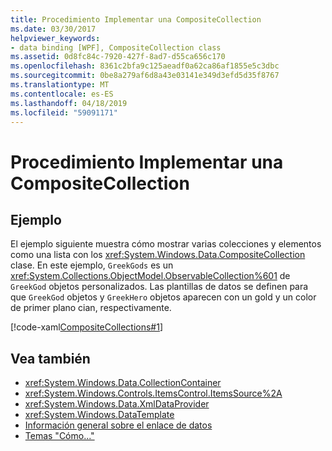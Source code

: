 ```yaml
---
title: Procedimiento Implementar una CompositeCollection
ms.date: 03/30/2017
helpviewer_keywords:
- data binding [WPF], CompositeCollection class
ms.assetid: 0d8fc84c-7920-427f-8ad7-d55ca656c170
ms.openlocfilehash: 8361c2bfa9c125aeadf0a62ca86af1855e5c3dbc
ms.sourcegitcommit: 0be8a279af6d8a43e03141e349d3efd5d35f8767
ms.translationtype: MT
ms.contentlocale: es-ES
ms.lasthandoff: 04/18/2019
ms.locfileid: "59091171"
---
```

# <a name="how-to-implement-a-compositecollection"></a>Procedimiento Implementar una CompositeCollection
## <a name="example"></a>Ejemplo  
 El ejemplo siguiente muestra cómo mostrar varias colecciones y elementos como una lista con los <xref:System.Windows.Data.CompositeCollection> clase. En este ejemplo, `GreekGods` es un <xref:System.Collections.ObjectModel.ObservableCollection%601> de `GreekGod` objetos personalizados. Las plantillas de datos se definen para que `GreekGod` objetos y `GreekHero` objetos aparecen con un gold y un color de primer plano cian, respectivamente.  
  
 [!code-xaml[CompositeCollections#1](~/samples/snippets/csharp/VS_Snippets_Wpf/CompositeCollections/CS/Window1.xaml#1)]  
  
## <a name="see-also"></a>Vea también

- <xref:System.Windows.Data.CollectionContainer>
- <xref:System.Windows.Controls.ItemsControl.ItemsSource%2A>
- <xref:System.Windows.Data.XmlDataProvider>
- <xref:System.Windows.DataTemplate>
- [Información general sobre el enlace de datos](data-binding-overview.md)
- [Temas "Cómo..."](data-binding-how-to-topics.md)
